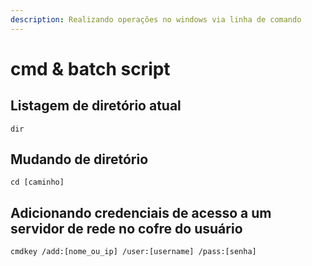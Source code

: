```yaml
---
description: Realizando operações no windows via linha de comando
---
```


# cmd & batch script

## Listagem de diretório atual

```text
dir
```

## Mudando de diretório

```text
cd [caminho]
```

## Adicionando credenciais de acesso a um servidor de rede no cofre do usuário

```text
cmdkey /add:[nome_ou_ip] /user:[username] /pass:[senha]
```

